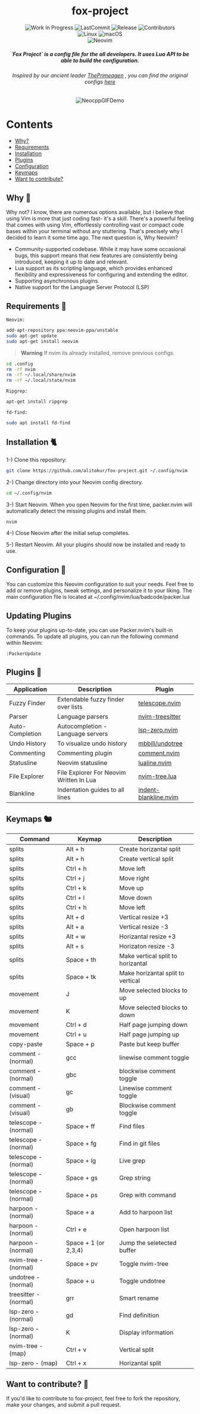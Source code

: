 <div align="center">

<h1> fox-project </h1>

![Work In Progress](https://img.shields.io/badge/-WORK%20IN%20PROGRESS-orange)
<img src="https://img.shields.io/github/last-commit/alitokur/neocpp?color=yellow&display_timestamp=committer" alt="LastCommit"> 
<img src="https://img.shields.io/github/downloads/alitokur/fox-project/v1.0.0/total?logo=github&label=release&color=purple" alt="Release">
<img src="https://img.shields.io/github/contributors/alitokur/neocpp?color=red" alt="Contributors"><br>
<img src="https://img.shields.io/badge/Linux-yellow?logo=Linux&logoColor=white" alt="Linux">
<img src="https://img.shields.io/badge/macOS-black?logo=Apple&logoColor=white" alt="macOS"><br>
<img src="https://img.shields.io/badge/NEOVIM-Green?logo=Neovim&logoColor=white" alt="Neovim">


<h5> `Fox Project` is a config file for the all developers. It uses Lua API 
to be able to build the configuration. <h5>

<h6> Inspired by our ancient leader <a href="https://github.com/ThePrimeagen">ThePrimeagen</a> , you can find the original
configs <a href="https://github.com/ThePrimeagen/init.lua">here</a> </h6>

<img src="img/Animation.gif" alt="NeocppGIFDemo">

</div>

Contents
========
 * [Why?](#why-fox_face)
 * [Requirements](#requirements-wolf)
 * [Installation](#installation-cat2)
 * [Plugins](#plugins-bear)
 * [Configuration](#configuration-flamingo)
 * [Keymaps](#keymaps-chipmunk)
 * [Want to contribute?](#want-to-contribute-tiger)

## Why :fox_face:

Why not? I know, there are numerous options available, but i believe 
that using Vim is more that just coding fast- it's a skill. There's a 
powerful feeling that comes with using Vim, effortlessly controlling vast 
or compact code bases within your terminal without any stuttering.
That's precisely why I decided to learn it some time ago. The next question 
is, Why Neovim?

- Community-supported codebase. While it may have some occasional bugs, this 
support means that new features are consistently being introduced, keeping it 
up to date and relevant. 
- Lua support as its scripting language, which provides enhanced flexibility and 
expressiveness for configuring and extending the editor. 
- Supporting asynchronous plugins.
- Native support for the Language Server Protocol (LSP) 

## Requirements :wolf:

`Neovim:`
```sh
add-apt-repository ppa:neovim-ppa/unstable
sudo apt-get update
sudo apt-get install neovim
```

> **Warning**
> If nvim its already installed, remove previous configs.

```sh
cd .config
rm -rf nvim
rm -rf ~/.local/share/nvim
rm -rf ~/.local/state/nvim
```

`Ripgrep:`
```sh
apt-get install ripgrep
```

`fd-find:`
```sh
sudo apt install fd-find
```

## Installation :cat2:

1-) Clone this repository:

```sh
git clone https://github.com/alitokur/fox-project.git ~/.config/nvim 
```

2-) Change directory into your Neovim config directory.

```sh
cd ~/.config/nvim
```

3-) Start Neovim. When you open Neovim for the first time, packer.nvim 
will automatically detect the missing plugins and install them.

```sh
nvim 
```
4-) Close Neovim after the initial setup completes.

5-) Restart Neovim. All your plugins should now be installed and ready to use.

## Configuration :flamingo:

You can customize this Neovim configuration to suit your needs. Feel free to add or 
remove plugins, tweak settings, and personalize it to your liking. 
The main configuration file is located at ~/.config/nvim/lua/badcode/packer.lua

## Updating Plugins
To keep your plugins up-to-date, you can use Packer.nvim's built-in commands. 
To update all plugins, you can run the following command within Neovim:

```sh
:PackerUpdate
```

## Plugins :bear:

| Application        | Description                                             | Plugin                     |
| ------------------ | ------------------------------------------------------- | -------------------------- |
| Fuzzy Finder       | Extendable fuzzy finder over lists                      | [telescope.nvim](https://github.com/nvim-telescope/telescope.nvim) |
| Parser             | Language parsers                                        | [nvim-treesitter](https://github.com/nvim-treesitter/nvim-treesitter)|
| Auto-Completion    | Autocompletion - Language servers                       | [lsp-zero.nvim](https://github.com/VonHeikemen/lsp-zero.nvim)      |
| Undo History       | To visualize undo history                               | [mbbill/undotree](https://github.com/mbbill/undotree)              |
| Commenting         | Commenting plugin                                       | [comment.nvim](https://github.com/numToStr/Comment.nvim)           |
| Statusline         | Neovim statusline                                       | [lualine.nvim](https://github.com/nvim-lualine/lualine.nvim)       |
| File Explorer      | File Explorer For Neovim Written In Lua                 | [nvim-tree.lua](https://github.com/nvim-tree/nvim-tree.lua)        |
| Blankline          | Indentation guides to all lines                         | [indent-blankline.nvim](https://github.com/lukas-reineke/indent-blankline.nvim)      |


## Keymaps :chipmunk:

| Command                            | Keymap                                 | Description                         |
| ---------------------------------  | -------------------------------------- | ------------------------------------|
| splits                             | Alt + h                                | Create horizantal split             |
| splits                             | Alt + h                                | Create vertical split               |
| splits                             | Ctrl + h                               | Move left                           |
| splits                             | Ctrl + j                               | Move right                          |
| splits                             | Ctrl + k                               | Move up                             |
| splits                             | Ctrl + l                               | Move down                           |
| splits                             | Ctrl + h                               | Move left                           |
| splits                             | Alt + d                                | Vertical resize +3                  |
| splits                             | Alt + a                                | Vertical resize -3                  |
| splits                             | Alt + w                                | Horizantal resize +3                |
| splits                             | Alt + s                                | Horizaton resize  -3                |
| splits                             | Space + th                             | Make vertical split to horizantal   |
| splits                             | Space + tk                             | Make horizantal split to vertical   |
| movement                           | J                                      | Move selected blocks to up          |
| movement                           | K                                      | Move selected blocks to down        |
| movement                           | Ctrl + d                               | Half page jumping down              |
| movement                           | Ctrl + u                               | Half page jumping up                |
| copy-paste                         | Space + p                              | Paste but keep buffer               |
| comment - (normal)                 | gcc                                    | linewise comment toggle             |
| comment - (normal)                 | gbc                                    | blockwise comment toggle            | 
| comment - (visual)                 | gc                                     | Linewise comment toggle             |
| comment - (visual)                 | gb                                     | Blockwise comment toggle            |
| telescope - (normal)               | Space + ff                             | Find files                          |
| telescope - (normal)               | Space + fg                             | Find in git files                   |
| telescope - (normal)               | Space + lg                             | Live grep                           |
| telescope - (normal)               | Space + gs                             | Grep string                         |
| telescope - (normal)               | Space + ps                             | Grep with command                   |
| harpoon - (normal)                 | Space + a                              | Add to harpoon list                 |
| harpoon - (normal)                 | Ctrl +  e                              | Open harpoon list                   |
| harpoon - (normal)                 | Space + 1  (or 2,3,4)                  | Jump the seletected buffer          |
| nvim-tree - (normal)               | Space + pv                             | Toggle nvim-tree                    |
| undotree - (normal)                | Space + u                              | Toggle undotree                     |
| treesitter - (normal)              | grr                                    | Smart rename                        |
| lsp-zero   - (normal)              | gd                                     | Find definition                     |
| lsp-zero   - (normal)              | K                                      | Display information                 |
| nvim-tree  - (map)                 | Ctrl + v                               | Vertical split                      |
| lsp-zero   - (map)                 | Ctrl + x                               | Horizantal split                    |

## Want to contribute? :tiger:
If you'd like to contribute to fox-project, feel free to fork the repository, 
make your changes, and submit a pull request.


